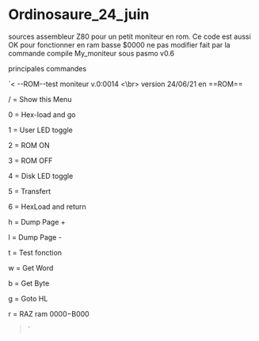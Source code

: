 # Ordinosaure_24_juin
sources assembleur Z80 pour un petit moniteur en rom.
Ce code est aussi OK pour fonctionner en ram basse $0000
ne pas modifier
fait par la commande compile My_moniteur sous pasmo v0.6

principales commandes


>
`<
--ROM--test moniteur v.0:0014 <\br>
version 24/06/21 en ==ROM==

/ = Show this Menu

0 = Hex-load and go

1 = User LED toggle

2 = ROM ON

3 = ROM OFF

4 = Disk LED toggle

5 = Transfert

6 = HexLoad and return

h = Dump Page +

l = Dump Page -

t = Test fonction

w = Get Word

b = Get Byte

g = Goto HL

r = RAZ ram $0000-$B000
>`


